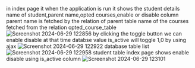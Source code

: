 in index page it when the application is run it shows the student details name of student,parent name,opted courses,enable or disable  column parent name is fetched by the relation of parent table name of the courses fetched from the relation opted_course_table 
![Screenshot 2024-06-29 122856](https://github.com/amalanto1611/test_laravel_student/assets/145443897/a88452e3-4f58-4d5f-802d-fef94d1a2c3d)
by clicking the toggle button we can enable disable at that time databse value is_active will toggle 1,0 by using ajax 
![Screenshot 2024-06-29 122922](https://github.com/amalanto1611/test_laravel_student/assets/145443897/40aaa021-7798-4982-9673-8e62656ed276)
database table list
![Screenshot 2024-06-29 122958](https://github.com/amalanto1611/test_laravel_student/assets/145443897/388c1861-46c9-45d5-bb62-b8faf2f3a915)
student table index page shows enable disable using is_active column
![Screenshot 2024-06-29 123101](https://github.com/amalanto1611/test_laravel_student/assets/145443897/85f08aab-fb19-4405-b935-a1109d0565a5)
